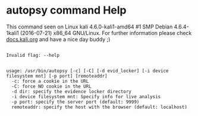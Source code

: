 # autopsy command Help
 
 This command seen on Linux kali 4.6.0-kali1-amd64 #1 SMP Debian 4.6.4-1kali1 (2016-07-21) x86_64 GNU/Linux. For further information please check [docs.kali.org](docs.kali.org) and have a nice day buddy ;) 

~~~

Invalid flag: --help


usage: /usr/bin/autopsy [-c] [-C] [-d evid_locker] [-i device filesystem mnt] [-p port] [remoteaddr]
  -c: force a cookie in the URL
  -C: force NO cookie in the URL
  -d dir: specify the evidence locker directory
  -i device filesystem mnt: Specify info for live analysis
  -p port: specify the server port (default: 9999)
  remoteaddr: specify the host with the browser (default: localhost)

~~~
